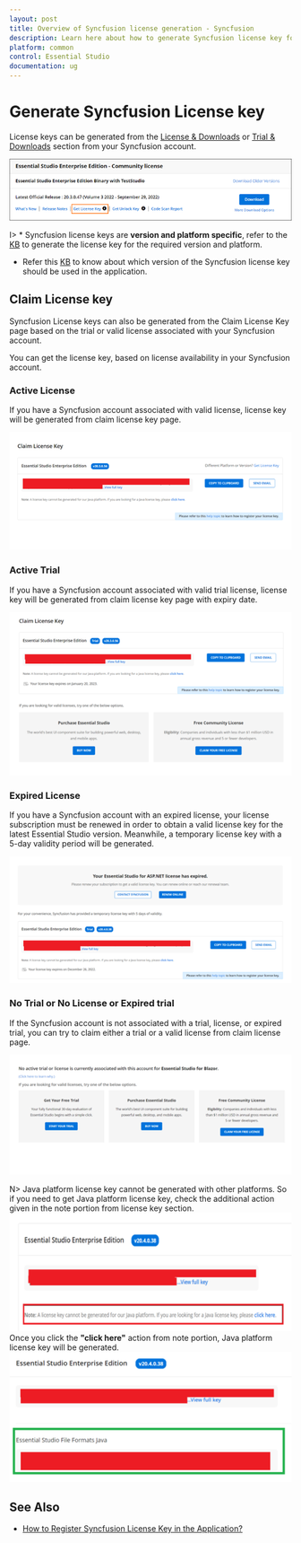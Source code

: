 ```yaml
---
layout: post
title: Overview of Syncfusion license generation - Syncfusion
description: Learn here about how to generate Syncfusion license key for syncfusion application for license validation.
platform: common
control: Essential Studio
documentation: ug
---
```



# Generate Syncfusion License key

License keys can be generated from the [License & Downloads](https://syncfusion.com/account/downloads) or [Trial & Downloads](https://www.syncfusion.com/account/manage-trials/downloads) section from your Syncfusion account. 

![Get License Key](licensing-images/generate-license.png)

I> * Syncfusion license keys are **version and platform specific**, refer to the [KB](https://www.syncfusion.com/kb/8976/how-to-generate-license-key-for-licensed-products) to generate the license key for the required version and platform.
* Refer this [KB](https://www.syncfusion.com/kb/8951/which-version-syncfusion-license-key-should-i-use-in-my-application) to know about which version of the Syncfusion license key should be used in the application.

## Claim License key

Syncfusion License keys can also be generated from the Claim License Key page based on the trial or valid license associated with your Syncfusion account.

You can get the license key, based on license availability in your Syncfusion account.

### Active License

If you have a Syncfusion account associated with valid license, license key will be generated from claim license key page.

![Active License](licensing-images/active-license.png)

### Active Trial

If you have a Syncfusion account associated with valid trial license, license key will be generated from claim license key page with expiry date.

![Active Trial](licensing-images/active-trial.png)

### Expired License

If you have a Syncfusion account with an expired license, your license subscription must be renewed in order to obtain a valid license key for the latest Essential Studio version. Meanwhile, a temporary license key with a 5-day validity period will be generated.

![Expired License](licensing-images/expired-license.png)

### No Trial or No License or Expired trial

If the Syncfusion account is not associated with a trial, license, or expired trial, you can try to claim either a trial or a valid license from claim license page.

![No Trial or No License](licensing-images/no-active-trial-or-license.png)

N> Java platform license key cannot be generated with other platforms. So if you need to get Java platform license key, check the additional action given in the note portion from license key section.
![Java License](licensing-images/java-license.png)
Once you click the **"click here"** action from note portion, Java platform license key will be generated.
![Java License Key](licensing-images/java-license-key.png)

## See Also

* [How to Register Syncfusion License Key in the Application?](https://help.syncfusion.com/common/essential-studio/licensing/how-to-register-in-an-application)
